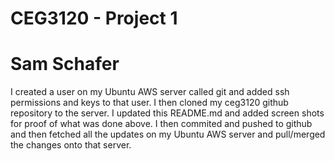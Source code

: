 # CEG3120 - Project 1
# Sam Schafer
I created a user on my Ubuntu AWS server called git and added ssh permissions and keys to that user.
I then cloned my ceg3120 github repository to the server.
I updated this README.md and added screen shots for proof of what was done above.
I then commited and pushed to github and then fetched all the updates on my Ubuntu AWS server and pull/merged the changes onto that server.
